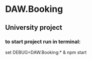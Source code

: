 # DAW.Booking

## University project

### to start project run in terminal: 
set DEBUG=DAW.Booking:* & npm start